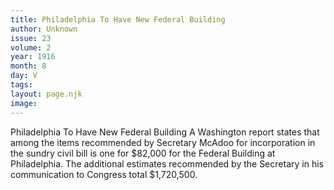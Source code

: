 ```yaml
---
title: Philadelphia To Have New Federal Building
author: Unknown
issue: 23
volume: 2
year: 1916
month: 8
day: V
tags:
layout: page.njk
image:
---
```

Philadelphia To Have New Federal Building       A Washington report states that among the items recommended by Secretary McAdoo for incorporation in the sundry civil bill is one for $82,000 for the Federal Building at Philadelphia. The additional estimates recommended by the Secretary in his communication to Congress total $1,720,500. 




